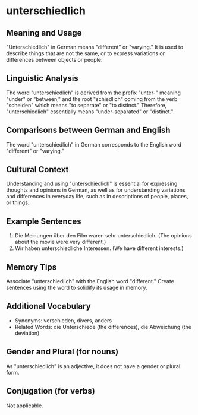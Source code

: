 # unterschiedlich
## Meaning and Usage
"Unterschiedlich" in German means "different" or "varying." It is used to describe things that are not the same, or to express variations or differences between objects or people.

## Linguistic Analysis
The word "unterschiedlich" is derived from the prefix "unter-" meaning "under" or "between," and the root "schiedlich" coming from the verb "scheiden" which means "to separate" or "to distinct." Therefore, "unterschiedlich" essentially means "under-separated" or "distinct."

## Comparisons between German and English
The word "unterschiedlich" in German corresponds to the English word "different" or "varying."

## Cultural Context
Understanding and using "unterschiedlich" is essential for expressing thoughts and opinions in German, as well as for understanding variations and differences in everyday life, such as in descriptions of people, places, or things.

## Example Sentences
1. Die Meinungen über den Film waren sehr unterschiedlich. (The opinions about the movie were very different.)
2. Wir haben unterschiedliche Interessen. (We have different interests.)

## Memory Tips
Associate "unterschiedlich" with the English word "different." Create sentences using the word to solidify its usage in memory.

## Additional Vocabulary
- Synonyms: verschieden, divers, anders
- Related Words: die Unterschiede (the differences), die Abweichung (the deviation)

## Gender and Plural (for nouns)
As "unterschiedlich" is an adjective, it does not have a gender or plural form.

## Conjugation (for verbs)
Not applicable.